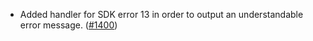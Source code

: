 - Added handler for SDK error 13 in order to output an understandable error message.
  ([#1400](https://github.com/informalsystems/ibc-rs/issues/1400))
